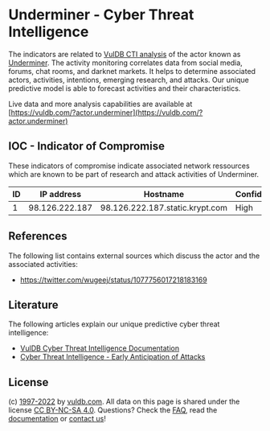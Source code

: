 # Underminer - Cyber Threat Intelligence

The indicators are related to [VulDB CTI analysis](https://vuldb.com/?kb.cti) of the actor known as [Underminer](https://vuldb.com/?actor.underminer). The activity monitoring correlates data from social media, forums, chat rooms, and darknet markets. It helps to determine associated actors, activities, intentions, emerging research, and attacks. Our unique predictive model is able to forecast activities and their characteristics.

Live data and more analysis capabilities are available at [https://vuldb.com/?actor.underminer](https://vuldb.com/?actor.underminer)

## IOC - Indicator of Compromise

These indicators of compromise indicate associated network ressources which are known to be part of research and attack activities of Underminer.

ID | IP address | Hostname | Confidence
-- | ---------- | -------- | ----------
1 | 98.126.222.187 | 98.126.222.187.static.krypt.com | High

## References

The following list contains external sources which discuss the actor and the associated activities:

* https://twitter.com/wugeej/status/1077756017218183169

## Literature

The following articles explain our unique predictive cyber threat intelligence:

* [VulDB Cyber Threat Intelligence Documentation](https://vuldb.com/?kb.cti)
* [Cyber Threat Intelligence - Early Anticipation of Attacks](https://www.scip.ch/en/?labs.20201022)

## License

(c) [1997-2022](https://vuldb.com/?kb.changelog) by [vuldb.com](https://vuldb.com/?kb.about). All data on this page is shared under the license [CC BY-NC-SA 4.0](https://creativecommons.org/licenses/by-nc-sa/4.0/). Questions? Check the [FAQ](https://vuldb.com/?kb.faq), read the [documentation](https://vuldb.com/?kb) or [contact us](https://vuldb.com/?contact)!
